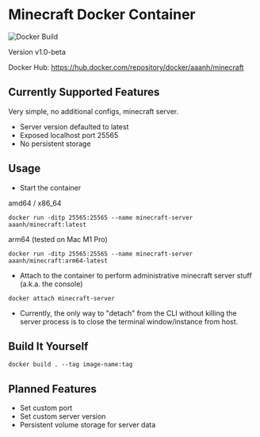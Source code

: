 # Minecraft Docker Container

![Docker Build](https://github.com/aaanh/minecraft-docker/actions/workflows/docker-build-test.yml/badge.svg)

Version v1.0-beta

Docker Hub: <https://hub.docker.com/repository/docker/aaanh/minecraft>

## Currently Supported Features

Very simple, no additional configs, minecraft server.

- Server version defaulted to latest
- Exposed localhost port 25565
- No persistent storage

## Usage

- Start the container

amd64 / x86_64

```
docker run -ditp 25565:25565 --name minecraft-server aaanh/minecraft:latest
```

arm64 (tested on Mac M1 Pro)

```
docker run -ditp 25565:25565 --name minecraft-server aaanh/minecraft:arm64-latest
```

- Attach to the container to perform administrative minecraft server stuff (a.k.a. the console)

```
docker attach minecraft-server
```

- Currently, the only way to "detach" from the CLI without killing the server process is to close the terminal window/instance from host.

## Build It Yourself

```
docker build . --tag image-name:tag
```

## Planned Features

- Set custom port
- Set custom server version
- Persistent volume storage for server data
